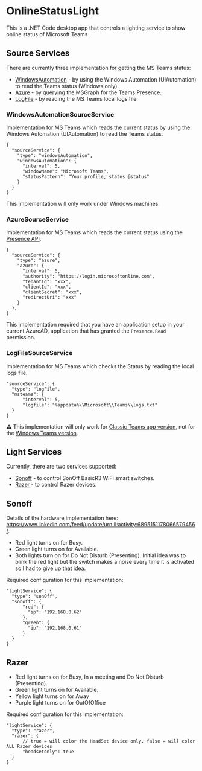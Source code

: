 # OnlineStatusLight
This is a .NET Code desktop app that controls a lighting service to show online status of Microsoft Teams

## Source Services 

There are currently three implementation for getting the MS Teams status:
- [WindowsAutomation](#windowsautomationsourceservice) - by using the Windows Automation (UIAutomation) to read the Teams status (Windows only).
- [Azure](#azuresourceservice) - by querying the MSGraph for the Teams Presence.
- [LogFile](#logfilesourceservice) - by reading the MS Teams local logs file

### WindowsAutomationSourceService

Implementation for MS Teams which reads the current status by using the Windows Automation (UIAutomation) to read the Teams status.

```
{
  "sourceService": {
	"type": "windowsAutomation",
	"windowsAutomation": {
	  "interval": 5,
      "windowName": "Microsoft Teams",
      "statusPattern": "Your profile, status @status"
	}
  }
}
```

This implementation will only work under Windows machines.

### AzureSourceService

Implementation for MS Teams which reads the current status using the [Presence API](https://learn.microsoft.com/en-us/graph/api/presence-get?view=graph-rest-1.0&tabs=http).

```
{
  "sourceService": {
    "type": "azure",
    "azure": {
      "interval": 5,
      "authority": "https://login.microsoftonline.com",
      "tenantId": "xxx",
      "clientId": "xxx",
      "clientSecret": "xxx",
      "redirectUri": "xxx"
    }
  },
}
```
This implementation required that you have an application setup in your current AzureAD, application that has granted the `Presence.Read` permission.

### LogFileSourceService

Implementation for MS Teams which checks the Status by reading the local logs file.
```
"sourceService": {
  "type": "logFile",
  "msteams": {
      "interval": 5,
      "logfile": "%appdata%\\Microsoft\\Teams\\logs.txt"
  }
}
```

⚠️ This implementation will only work for [Classic Teams app version](https://learn.microsoft.com/en-us/officeupdates/teams-app-versioning#classic-teams-app-version), not for the [Windows Teams version](https://learn.microsoft.com/en-us/officeupdates/teams-app-versioning#windows-version-history).

## Light Services

Currently, there are two services supported: 
- [Sonoff](#sonoff) - to control SonOff BasicR3 WiFi smart switches.
- [Razer](#razer) - to control Razer devices.

## Sonoff

Details of the hardware implementation here: https://www.linkedin.com/feed/update/urn:li:activity:6895151178066579456/.

- Red light turns on for Busy.
- Green light turns on for Available.
- Both lights turn on for Do Not Disturb (Presenting). Initial idea was to blink the red light but the switch makes a noise every time it is activated so I had to give up that idea.

Required configuration for this implementation:
```
"lightService": {
  "type": "sonOff",
  "sonoff": {
      "red": {
        "ip": "192.168.0.62"
      },
      "green": {
        "ip": "192.168.0.61"
      }
  }
}
```

## Razer
- Red light turns on for Busy, In a meeting and Do Not Disturb (Presenting).
- Green light turns on for Available.
- Yellow light turns on for Away
- Purple light turns on for OutOfOffice

Required configuration for this implementation:
```
"lightService": {
  "type": "razer",
  "razer": {
      // true = will color the HeadSet device only. false = will color ALL Razer devices
      "headsetonly": true
  }
}
```
